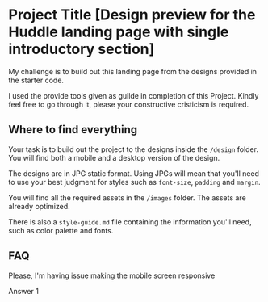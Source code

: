 
# Project Title [Design preview for the Huddle landing page with single introductory section]

My challenge is to build out this landing page from the designs provided in the starter code.

I used the provide tools given as guilde in completion of this Project. Kindly feel free to go through it, please your constructive cristicism is required.
## Where to find everything

Your task is to build out the project to the designs inside the `/design` folder. You will find both a mobile and a desktop version of the design. 

The designs are in JPG static format. Using JPGs will mean that you'll need to use your best judgment for styles such as `font-size`, `padding` and `margin`. 

You will find all the required assets in the `/images` folder. The assets are already optimized.

There is also a `style-guide.md` file containing the information you'll need, such as color palette and fonts.



## FAQ
Please, I'm having issue making the mobile screen responsive 

Answer 1

